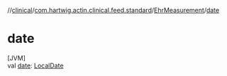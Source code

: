 //[clinical](../../../index.md)/[com.hartwig.actin.clinical.feed.standard](../index.md)/[EhrMeasurement](index.md)/[date](date.md)

# date

[JVM]\
val [date](date.md): [LocalDate](https://docs.oracle.com/javase/8/docs/api/java/time/LocalDate.html)
